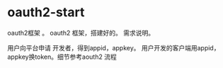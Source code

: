 oauth2-start
============

oauth2框架 。
oauth2 框架，搭建好的。
需求说明。

用户向平台申请 开发者，得到appid，appkey。
用户开发的客户端用appid，appkey换token。细节参考aouth2 流程
